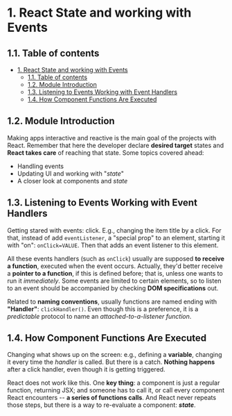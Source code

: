 # 1. React State and working with Events

## 1.1. Table of contents

- [1. React State and working with Events](#1-react-state-and-working-with-events)
  - [1.1. Table of contents](#11-table-of-contents)
  - [1.2. Module Introduction](#12-module-introduction)
  - [1.3. Listening to Events Working with Event Handlers](#13-listening-to-events-working-with-event-handlers)
  - [1.4. How Component Functions Are Executed](#14-how-component-functions-are-executed)

<!-- 46. Module Introduction -->

## 1.2. Module Introduction

Making apps interactive and reactive is the main goal of the projects with React. Remember that here the developer declare **desired target** states and **React takes care** of reaching that state. Some topics covered ahead:

- Handling events
- Updating UI and working with "_state_"
- A closer look at components and _state_

<!-- 47. Listening to Events & Working with Event Handlers -->

## 1.3. Listening to Events Working with Event Handlers

Getting stared with events: click. E.g., changing the item title by a click. For that, instead of add `eventListener`, a "special prop" to an element, starting it with "on": `onClick=VALUE`. Then that adds an event listener to this element.

All these events handlers (such as `onClick`) usually are supposed **to receive a function**, executed when the event occurs. Actually, they'd better receive a **pointer to a function**, if this is defined before; that is, unless one wants to run it _immediately_. Some events are limited to certain elements, so to listen to an event should be accompanied by checking **DOM specifications** out.

Related to **naming conventions**, usually functions are named ending with **"Handler"**: `clickHandler()`. Even though this is a preference, it is a _predictable_ protocol to name an _attached-to-a-listener function_.

<!-- 48. How Component Functions Are Executed -->

## 1.4. How Component Functions Are Executed

Changing what shows up on the screen: e.g., defining a **variable**, changing it every time the _handler_ is called. But there is a catch. **Nothing happens** after a click handler, even though it is getting triggered.

React does not work like this. One **key thing**: a component is just a regular function, returning JSX; and someone has to call it, or call every component React encounters -- **a series of functions calls**. And React never repeats those steps, but there is a way to re-evaluate a component: **_state_**.
